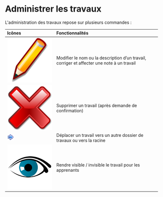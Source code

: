 # Administrer les travaux

L'administration des travaux repose sur plusieurs commandes :

| Icônes | Fonctionnalités |
| :--- | :--- |
| ![](../../.gitbook/assets/image156%20%281%29.svg) | Modifier le nom ou la description d’un travail, corriger et affecter une note à un travail |
| ![](../../.gitbook/assets/image155%20%281%29.svg) | Supprimer un travail \(après demande de confirmation\) |
| ![](../../.gitbook/assets/image163%20%281%29.png) | Déplacer un travail vers un autre dossier de travaux ou vers la racine |
| ![](../../.gitbook/assets/image164%20%281%29.svg) | Rendre visible / invisible le travail pour les apprenants |

